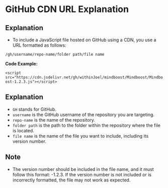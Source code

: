 # GitHub CDN URL Explanation

## Explanation

* To include a JavaScript file hosted on GitHub using a CDN, you use a URL formatted as follows:

`/gh/username/repo-name/folder path/file name`

**Code Example:**

`<script src="https://cdn.jsdelivr.net/gh/withinJoel/mindboost/Mindboost/Mindboost-1.2.3.js"></script>`

## Explanation

* `GH` stands for GitHub.
* `username` is the GitHub username of the repository you are targeting.
* `repo-name` is the name of the repository.
* `folder path` is the path to the folder within the repository where the file is located.
* `file name` is the name of the file you want to include, including its version number.

## Note
* The version number should be included in the file name, and it must follow this format: -1.2.3. If the version number is not included or is incorrectly formatted, the file may not work as expected.
